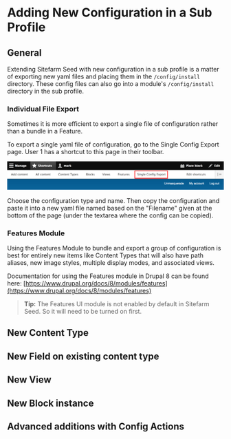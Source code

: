 # Adding New Configuration in a Sub Profile

## General

Extending Sitefarm Seed with new configuration in a sub profile is a matter of
exporting new yaml files and placing them in the `/config/install` directory.
These config files can also go into a module's `/config/install` directory in
the sub profile.

### Individual File Export

Sometimes it is more efficient to export a single file of configuration rather
than a bundle in a Feature.

To export a single yaml file of configuration, go to the Single Config Export
page. User 1 has a shortcut to this page in their toolbar.
 
![Screenshot of toolbar shortcut to Simple Config Export page](images/single-config-export-shortcut.png)

Choose the configuration type and name. Then copy the configuration and paste it
into a new yaml file named based on the "Filename" given at the bottom of the
page (under the textarea where the config can be copied).

### Features Module

Using the Features Module to bundle and export a group of configuration is best
for entirely new items like Content Types that will also have path aliases, new
image styles, multiple display modes, and associated views.

Documentation for using the Features module in Drupal 8 can be found here:
[https://www.drupal.org/docs/8/modules/features](https://www.drupal.org/docs/8/modules/features)

> **Tip:** The Features UI module is not enabled by default in Sitefarm Seed. So
it will need to be turned on first.

## New Content Type

## New Field on existing content type

## New View

## New Block instance

## Advanced additions with Config Actions
